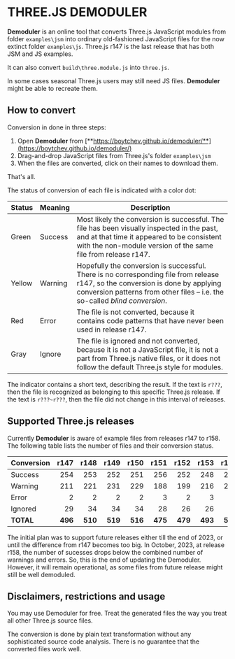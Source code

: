 # THREE.JS DEMODULER

**Demoduler** is an online tool that converts Three.js JavaScript modules from
folder `examples\jsm` into ordinary old-fashioned JavaScript files for the now
extinct folder `examples\js`. Three.js r147 is the last release that has
both JSM and JS examples.

It can also convert `build\three.module.js` into `three.js`.

In some cases seasonal Three.js users may still need JS files. **Demoduler**
might be able to recreate them.


## How to convert 

Conversion in done in three steps:

1. Open **Demoduler** from [**https://boytchev.github.io/demoduler/**](https://boytchev.github.io/demoduler/)
2. Drag-and-drop JavaScript files from Three.js's folder `examples\jsm`
3. When the files are converted, click on their names to download them.

That's all. 

The status of conversion of each file is indicated with a color dot:

| Status | Meaning | Description |
| --- | --- | --- |
| Green | Success | Most likely the conversion is successful. The file has been visually inspected in the past, and at that time it appeared to be consistent with the non-module version of the same file from release r147. |
| Yellow | Warning | Hopefully the conversion is successful. There is no corresponding file from release r147, so the conversion is done by applying conversion patterns from other files &ndash; i.e. the so-called *blind conversion*. |
| Red | Error | The file is not converted, because it contains code patterns that have never been used in release r147. |
| Gray | Ignore | The file is ignored and not converted, because it is not a JavaScript file, it is not a part from Three.js native files, or it does not follow the default Three.js style for modules. |

The indicator contains a short text, describing the result. If the text is `r???`, then the file is recognized as belonging to this specific Three.js release. If the text is `r???~r???`, then the file did not change in this interval of releases.


## Supported Three.js releases

Currently **Demoduler** is aware of example files from releases r147 to r158.
The following table lists the number of files and their conversion status.

| Conversion | r147  | r148  | r149  | r150  | r151  | r152  | r153  | r154  | r155  | r156  | r157  | r158  |
| ---------- | ----: | ----: | ----: | ----: | ----: | ----: | ----: | ----: | ----: | ----: | ----: | ----: |
| Success    | 254   | 253   | 252   | 251   | 256   | 252   | 248   | 250   | 249   | 249   | 251   | 251   |
| Warning    | 211   | 221   | 231   | 229   | 188   | 199   | 216   | 223   | 224   | 237   | 238   | 251   |
| Error      | 2     | 2     | 2     | 2     | 3     | 2     | 3     | 3     | 3     | 3     | 3     | 4     |
| Ignored    | 29    | 34    | 34    | 34    | 28    | 26    | 26    | 26    | 26    | 26    | 26    | 26    |
| **TOTAL**  |**496**|**510**|**519**|**516**|**475**|**479**|**493**|**502**|**502**|**515**|**518**|**533**|

The initial plan was to support future releases either till the end of 2023, or
until the difference from r147 becomes too big. In October, 2023, at release r158,
the number of sucesses drops below the combined number of warnings and errors.
So, this is the end of updating the Demoduler. However, it will remain operational,
as some files from future release might still be well demoduled.



## Disclaimers, restrictions and usage

You may use Demoduler for free. Treat the generated files the way you treat all
other Three.js source files.

The conversion is done by plain text transformation without any sophisticated
source code analysis. There is no guarantee that the converted files work well.









